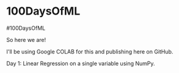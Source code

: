 # 100DaysOfML
#100DaysOfML

So here we are!

I'll be using Google COLAB for this and publishing here on GitHub.

Day 1: Linear Regression on a single variable using NumPy.


